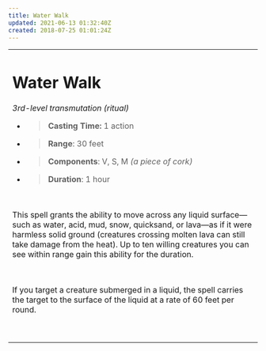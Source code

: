 ```yaml
---
title: Water Walk
updated: 2021-06-13 01:32:40Z
created: 2018-07-25 01:01:24Z
---
```


<table><tbody><tr class="odd"><td><h1 id="water-walk"><strong>Water Walk</strong></h1><p><em>3rd-level transmutation (ritual)</em></p><ul><li><blockquote><p><strong>Casting Time:</strong> 1 action</p></blockquote></li><li><blockquote><p><strong>Range</strong>: 30 feet</p></blockquote></li><li><blockquote><p><strong>Components</strong>: V, S, M <em>(a piece of cork)</em></p></blockquote></li><li><blockquote><p><strong>Duration</strong>: 1 hour</p></blockquote></li></ul><p> </p><p>This spell grants the ability to move across any liquid surface—such as water, acid, mud, snow, quicksand, or lava—as if it were harmless solid ground (creatures crossing molten lava can still take damage from the heat). Up to ten willing creatures you can see within range gain this ability for the duration.</p><p> </p><p>If you target a creature submerged in a liquid, the spell carries the target to the surface of the liquid at a rate of 60 feet per round.</p><p> </p></td></tr></tbody></table>